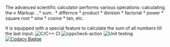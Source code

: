 The advanced scientific calculator performs various operations: 
calculating the-> 
Markup: ..* sum..
                  * differnce
                  * product
                  * division
                  * factorial
                  * power
                  * square root
                  * sine
                  * cosine
                  * tan, etc.
  
                  
It is equipped with a special feature to calculate the sum of all numbers till the last input.
![C/C++ CI](https://github.com/99002643/SDLC/workflows/C/C++%20CI/badge.svg)
![cppcheck-action](https://github.com/99002643/SDLC/workflows/cppcheck-action/badge.svg)
![Unit testing](https://github.com/99002643/SDLC/workflows/Unit%20testing/badge.svg)
[![Codacy Badge](https://app.codacy.com/project/badge/Grade/be17168e023f487988efb2852998b537)](https://www.codacy.com/gh/shrutihazra1998/SDLC/dashboard?utm_source=github.com&amp;utm_medium=referral&amp;utm_content=shrutihazra1998/SDLC&amp;utm_campaign=Badge_Grade)
